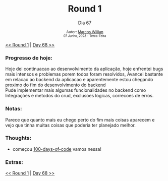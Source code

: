 <div align="center">
  <h1>Round 1</h1>
  <p>Dia 67</p>

  <sub>
    Autor: <a href="https://github.com/marcosmwx" target="_blank">Marcos Willian</a>
    <br>
    <small>07 Junho, 2023 -  Terca-Feira</small>
  </sub>
</div>

[<< Round 1](./README.MD) | [Day 68 >>](dia068.md)

### Progresso de hoje:

Hoje dei continuacao ao desenvolvimento da aplicação, hoje enfrentei bugs mais intensos e problemas porem todos foram resolvidos,
Avancei bastante em relacao ao backend da aplicacao e aparentemente estou chegando proximo do fim do desenvolvimento do backend
<br>
Pude implementar mais algumas funcionalidades no backend como Integrações e metodos do crud, exclusoes logicas, correcoes de erros.

### Notas:

Parece que quanto mais eu chego perto do fim mais coisas aparecem e vejo que tinha muitas coisas que poderia ter planejado melhor.

### Thoughts:

- começou [100-days-of-code](https://github.com/marcosmwx/100DaysOfCode) vamos nessa!

### Extras:

[<< Round 1](./README.MD) | [Day 68 >>](dia068.md)
